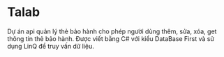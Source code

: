 # Talab
Dự án api quản lý thẻ bảo hành cho phép người dùng thêm, sửa, xóa, get thông tin thẻ bảo hành. Được viết bằng C# với kiểu DataBase First và sử dụng LinQ để truy vấn dữ liệu.
